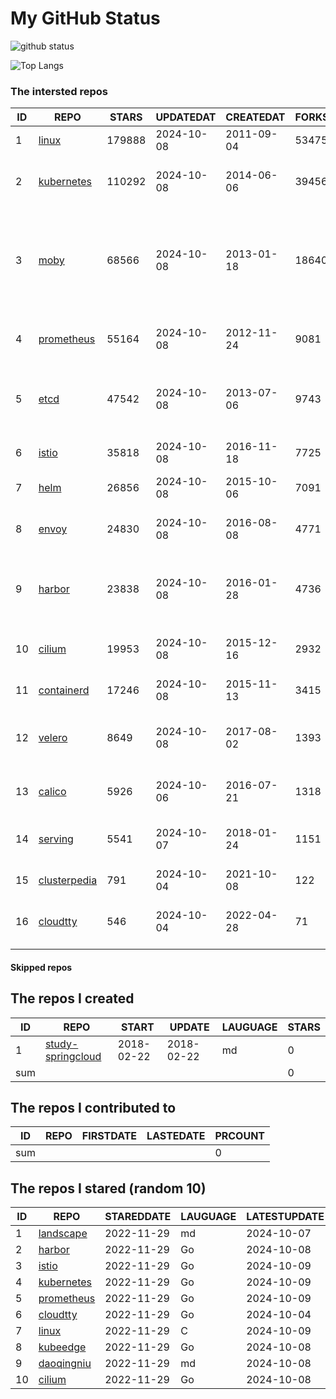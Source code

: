 # My GitHub Status

<img src="https://github-readme-stats-1.yihong0618.vercel.app/api?username=daoqingniu&show_icons=true&&&hide_title=true&count_private=true" alt="github status" />

![Top Langs](https://github-readme-stats-1.yihong0618.vercel.app/api/top-langs/?username=daoqingniu&layout=compact)

<!--START_SECTION:github_repos-->
### The intersted repos
| ID |                              REPO                               | STARS  | UPDATEDAT  | CREATEDAT  | FORKSCOUNT |                                                DESCRIPTIONS                                                |
|----|-----------------------------------------------------------------|--------|------------|------------|------------|------------------------------------------------------------------------------------------------------------|
|  1 | [linux](https://github.com/torvalds/linux)                      | 179888 | 2024-10-08 | 2011-09-04 |      53475 | Linux kernel source tree                                                                                   |
|  2 | [kubernetes](https://github.com/kubernetes/kubernetes)          | 110292 | 2024-10-08 | 2014-06-06 |      39456 | Production-Grade Container Scheduling and Management                                                       |
|  3 | [moby](https://github.com/moby/moby)                            |  68566 | 2024-10-08 | 2013-01-18 |      18640 | The Moby Project - a collaborative project for the container ecosystem to assemble container-based systems |
|  4 | [prometheus](https://github.com/prometheus/prometheus)          |  55164 | 2024-10-08 | 2012-11-24 |       9081 | The Prometheus monitoring system and time series database.                                                 |
|  5 | [etcd](https://github.com/etcd-io/etcd)                         |  47542 | 2024-10-08 | 2013-07-06 |       9743 | Distributed reliable key-value store for the most critical data of a distributed system                    |
|  6 | [istio](https://github.com/istio/istio)                         |  35818 | 2024-10-08 | 2016-11-18 |       7725 | Connect, secure, control, and observe services.                                                            |
|  7 | [helm](https://github.com/helm/helm)                            |  26856 | 2024-10-08 | 2015-10-06 |       7091 | The Kubernetes Package Manager                                                                             |
|  8 | [envoy](https://github.com/envoyproxy/envoy)                    |  24830 | 2024-10-08 | 2016-08-08 |       4771 | Cloud-native high-performance edge/middle/service proxy                                                    |
|  9 | [harbor](https://github.com/goharbor/harbor)                    |  23838 | 2024-10-08 | 2016-01-28 |       4736 | An open source trusted cloud native registry project that stores, signs, and scans content.                |
| 10 | [cilium](https://github.com/cilium/cilium)                      |  19953 | 2024-10-08 | 2015-12-16 |       2932 | eBPF-based Networking, Security, and Observability                                                         |
| 11 | [containerd](https://github.com/containerd/containerd)          |  17246 | 2024-10-08 | 2015-11-13 |       3415 | An open and reliable container runtime                                                                     |
| 12 | [velero](https://github.com/vmware-tanzu/velero)                |   8649 | 2024-10-08 | 2017-08-02 |       1393 | Backup and migrate Kubernetes applications and their persistent volumes                                    |
| 13 | [calico](https://github.com/projectcalico/calico)               |   5926 | 2024-10-06 | 2016-07-21 |       1318 | Cloud native networking and network security                                                               |
| 14 | [serving](https://github.com/knative/serving)                   |   5541 | 2024-10-07 | 2018-01-24 |       1151 | Kubernetes-based, scale-to-zero, request-driven compute                                                    |
| 15 | [clusterpedia](https://github.com/clusterpedia-io/clusterpedia) |    791 | 2024-10-04 | 2021-10-08 |        122 | The Encyclopedia of Kubernetes clusters                                                                    |
| 16 | [cloudtty](https://github.com/cloudtty/cloudtty)                |    546 | 2024-10-04 | 2022-04-28 |         71 | A Friendly Kubernetes CloudShell (Web Terminal) !                                                          |



#### Skipped repos
<!--END_SECTION:github_repos-->

<!--START_SECTION:my_github-->
## The repos I created
| ID  |                                 REPO                                 |   START    |   UPDATE   | LAUGUAGE | STARS |
|-----|----------------------------------------------------------------------|------------|------------|----------|-------|
|   1 | [study-springcloud](https://github.com/daoqingniu/study-springcloud) | 2018-02-22 | 2018-02-22 | md       |     0 |
| sum |                                                                      |            |            |          |     0 |

## The repos I contributed to
| ID  | REPO | FIRSTDATE | LASTEDATE | PRCOUNT |
|-----|------|-----------|-----------|---------|
| sum |      |           |           |       0 |

## The repos I stared (random 10)
| ID |                          REPO                          | STAREDDATE | LAUGUAGE | LATESTUPDATE |
|----|--------------------------------------------------------|------------|----------|--------------|
|  1 | [landscape](https://github.com/cncf/landscape)         | 2022-11-29 | md       | 2024-10-07   |
|  2 | [harbor](https://github.com/goharbor/harbor)           | 2022-11-29 | Go       | 2024-10-08   |
|  3 | [istio](https://github.com/istio/istio)                | 2022-11-29 | Go       | 2024-10-09   |
|  4 | [kubernetes](https://github.com/kubernetes/kubernetes) | 2022-11-29 | Go       | 2024-10-09   |
|  5 | [prometheus](https://github.com/prometheus/prometheus) | 2022-11-29 | Go       | 2024-10-09   |
|  6 | [cloudtty](https://github.com/cloudtty/cloudtty)       | 2022-11-29 | Go       | 2024-10-04   |
|  7 | [linux](https://github.com/torvalds/linux)             | 2022-11-29 | C        | 2024-10-09   |
|  8 | [kubeedge](https://github.com/kubeedge/kubeedge)       | 2022-11-29 | Go       | 2024-10-08   |
|  9 | [daoqingniu](https://github.com/daoqingniu/daoqingniu) | 2022-11-29 | md       | 2024-10-08   |
| 10 | [cilium](https://github.com/cilium/cilium)             | 2022-11-29 | Go       | 2024-10-08   |

<!--END_SECTION:my_github-->

